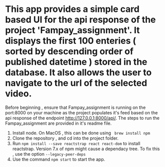# This app provides a simple card based UI for the api response of the project 'Fampay_assignment'. It displays the first 100 enteries ( sorted by descending order of published datetime ) stored in the database. It also allows the user to navigate to the url of the selected video.

Before beginning , ensure that Fampay_assignment is running on the port:8000 on your machine as the project populates it's feed based on the api response of 
the endpoint http://127.0.0.1:8000/api/. The steps to run the Fampay_assignment are provided in it's readme file.

1) Install node. On MacOS , this can be done using ``` brew install npm```
2) Clone the repository , and cd into the project folder.
3) Run ```npm install --save reactstrap react react-dom``` to install reactstrap. Version 7.x of npm might cause a dependacy tree. To fix this , use the 
   option ```--legacy-peer-deps```
4) Use the command ```npm start``` to start the app.  
